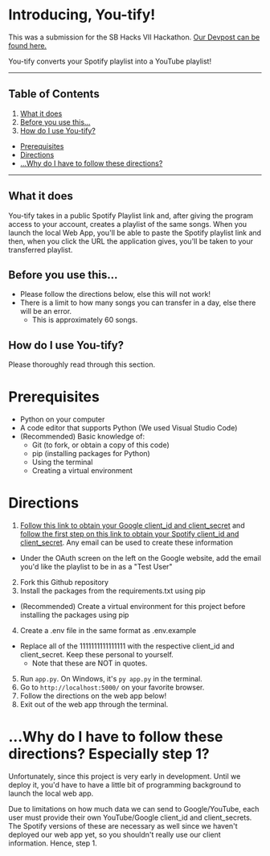 # Introducing, You-tify!

This was a submission for the SB Hacks VII Hackathon. [Our Devpost can be found here.](https://devpost.com/software/you-tify)

You-tify converts your Spotify playlist into a YouTube playlist!

---
## Table of Contents
1. [What it does](#whatitdoes)
2. [Before you use this...](#before)
3. [How do I use You-tify?](#howto)
  * [Prerequisites](#prerequisites)
  * [Directions](#directions)
  * [...Why do I have to follow these directions?](#why)
---

## What it does <a name="whatitdoes"></a>

You-tify takes in a public Spotify Playlist link and, after giving the program access to your account, creates a playlist of the same songs. When you launch the local Web App, you'll be able to paste the Spotify playlist link and then, when you click the URL the application gives, you'll be taken to your transferred playlist.

## Before you use this... <a name="before"></a>

* Please follow the directions below, else this will not work!
* There is a limit to how many songs you can transfer in a day, else there will be an error.
  * This is approximately 60 songs.

## How do I use You-tify? <a name="howto"></a>

Please thoroughly read through this section.

# Prerequisites <a name="prerequisites"></a>

* Python on your computer
* A code editor that supports Python (We used Visual Studio Code)
* (Recommended) Basic knowledge of:
  * Git (to fork, or obtain a copy of this code)
  * pip (installing packages for Python)
  * Using the terminal
  * Creating a virtual environment

# Directions <a name="directions"></a>

1. [Follow this link to obtain your Google client_id and client_secret](https://developers.google.com/adwords/api/docs/guides/authentication#webapp) and [follow the first step on this link to obtain your Spotify client_id and client_secret](https://developer.spotify.com/documentation/general/guides/app-settings/). Any email can be used to create these information
  * Under the OAuth screen on the left on the Google website, add the email you'd like the playlist to be in as a "Test User"
2. Fork this Github repository
3. Install the packages from the requirements.txt using pip
  * (Recommended) Create a virtual environment for this project before installing the packages using pip
4. Create a .env file in the same format as .env.example
  * Replace all of the 1111111111111111 with the respective client_id and client_secret. Keep these personal to yourself.
    * Note that these are NOT in quotes.
5. Run `app.py`. On Windows, it's `py app.py` in the terminal.
6. Go to `http://localhost:5000/` on your favorite browser.
7. Follow the directions on the web app below!
8. Exit out of the web app through the terminal.

# ...Why do I have to follow these directions? Especially step 1? <a name="why"></a>

Unfortunately, since this project is very early in development. Until we deploy it, you'd have to have a little bit of programming background to launch the local web app.

Due to limitations on how much data we can send to Google/YouTube, each user must provide their own YouTube/Google client_id and client_secrets. The Spotify versions of these are necessary as well since we haven't deployed our web app yet, so you shouldn't really use our client information. Hence, step 1.
